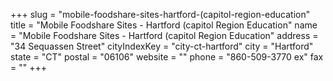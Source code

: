 +++
slug = "mobile-foodshare-sites-hartford-(capitol-region-education"
title = "Mobile Foodshare Sites - Hartford (capitol Region Education"
name = "Mobile Foodshare Sites - Hartford (capitol Region Education"
address = "34 Sequassen Street"
cityIndexKey = "city-ct-hartford"
city = "Hartford"
state = "CT"
postal = "06106"
website = ""
phone = "860-509-3770 ex"
fax = ""
+++
